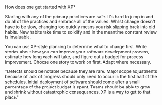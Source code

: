 How does one get started with XP?

Starting with any of the primary practices are safe. It's hard to jump in and do all of the practices and embrace all of the values. Whilst change doesn't have to be slow, changing too quickly means you risk slipping back into old habits. New habits take time to solidify and in the meantime constant review is invaluable.

You can use XP-style planning to determine what to change first. Write stories about how you can improve your software development process, estimate how long each will take, and figure out a budget for process improvement. Choose one story to work on first. Adapt where necessary.

"Defects should be notable because they are rare. Major scope adjustments because of lack of progress should only need to occur in the first half of the schedules. Initial deployment of software should come after a small percentage of the project budget is spent. Teams should be able to grow and shrink without catastrophic consequences. XP is a way to get to that place."
